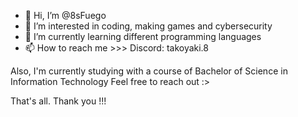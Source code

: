 - 👋 Hi, I’m @8sFuego
- 👀 I’m interested in coding, making games and cybersecurity
- 🌱 I’m currently learning different programming languages
- 📫 How to reach me >>> Discord: takoyaki.8

Also, I'm currently studying with a course of Bachelor of Science in Information Technology
Feel free to reach out :>

That's all. Thank you !!!

<!---
8sFuego/8sFuego is a ✨ special ✨ repository because its `README.md` (this file) appears on your GitHub profile.
You can click the Preview link to take a look at your changes.
--->

